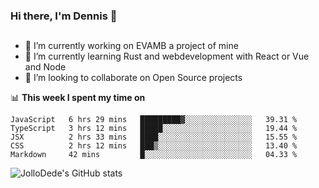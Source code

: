 ### Hi there, I'm Dennis 👋

## 
- 🔭 I’m currently working on EVAMB a project of mine
- 🌱 I’m currently learning Rust and webdevelopment with React or Vue and Node
- 👯 I’m looking to collaborate on Open Source projects

📊 **This week I spent my time on**

<!--START_SECTION:waka-->
```text
JavaScript   6 hrs 29 mins   █████████▓░░░░░░░░░░░░░░░   39.31 % 
TypeScript   3 hrs 12 mins   █████░░░░░░░░░░░░░░░░░░░░   19.44 % 
JSX          2 hrs 33 mins   ████░░░░░░░░░░░░░░░░░░░░░   15.55 % 
CSS          2 hrs 12 mins   ███▒░░░░░░░░░░░░░░░░░░░░░   13.40 % 
Markdown     42 mins         █░░░░░░░░░░░░░░░░░░░░░░░░   04.33 % 
```
<!--END_SECTION:waka-->

![JolloDede's GitHub stats](https://github-readme-stats.vercel.app/api?username=JolloDede&hide=contribs,prs)


<!--
**JolloDede/JolloDede** is a ✨ _special_ ✨ repository because its `README.md` (this file) appears on your GitHub profile.

Here are some ideas to get you started:

- 🔭 I’m currently working on ...
- 🌱 I’m currently learning ...
- 👯 I’m looking to collaborate on ...
- 🤔 I’m looking for help with ...
- 💬 Ask me about ...
- 📫 How to reach me: ...
- 😄 Pronouns: ...
- ⚡ Fun fact: ...
-->


